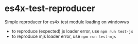 # es4x-test-reproducer
Simple reproducer for es4x test module loading on windowws

* to reproduce (expected) js loader error, use `npm run test-js`
* to reproduce mjs loader error, use `npm run test-mjs`